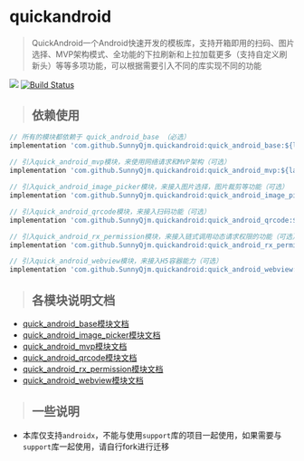 # quickandroid
> QuickAndroid一个Android快速开发的模板库，支持开箱即用的扫码、图片选择、MVP架构模式、全功能的下拉刷新和上拉加载更多（支持自定义刷新头）等等多项功能，可以根据需要引入不同的库实现不同的功能

[![](https://jitpack.io/v/SunnyQjm/quickandroid.svg)](https://jitpack.io/#SunnyQjm/quickandroid)
[![Build Status](https://travis-ci.org/SunnyQjm/quickandroid.svg?branch=master)](https://travis-ci.org/SunnyQjm/quickandroid)

> ## 依赖使用

```groovy
// 所有的模块都依赖于 quick_android_base （必选）
implementation 'com.github.SunnyQjm.quickandroid:quick_android_base:${last_version}'
  
// 引入quick_android_mvp模块，来使用网络请求和MVP架构（可选）
implementation 'com.github.SunnyQjm.quickandroid:quick_android_mvp:${last_version}'

// 引入quick_android_image_picker模块，来接入图片选择，图片裁剪等功能（可选）
implementation 'com.github.SunnyQjm.quickandroid:quick_android_image_picker:${last_version}'

// 引入quick_android_qrcode模块，来接入扫码功能（可选）
implementation 'com.github.SunnyQjm.quickandroid:quick_android_qrcode:${last_version}'

// 引入quick_android_rx_permission模块，来接入链式调用动态请求权限的功能（可选）
implementation 'com.github.SunnyQjm.quickandroid:quick_android_rx_permission:${last_version}'

// 引入quick_android_webview模块，来接入H5容器能力（可选）
implementation 'com.github.SunnyQjm.quickandroid:quick_android_webview:${last_version}'
```



>  ## 各模块说明文档


- [quick_android_base模块文档](https://github.com/SunnyQjm/quickandroid/tree/master/quick_android_base)
- [quick_android_image_picker模块文档](https://github.com/SunnyQjm/quickandroid/tree/master/quick_android_image_picker)
- [quick_android_mvp模块文档](https://github.com/SunnyQjm/quickandroid/tree/master/quick_android_mvp)
- [quick_android_qrcode模块文档](https://github.com/SunnyQjm/quickandroid/tree/master/quick_android_qrcode)
- [quick_android_rx_permission模块文档](https://github.com/SunnyQjm/quickandroid/tree/master/quick_android_rx_permission)
- [quick_android_webview模块文档](https://github.com/SunnyQjm/quickandroid/tree/master/quick_android_webview)

> ## 一些说明

- 本库仅支持`androidx`，不能与使用`support`库的项目一起使用，如果需要与`support`库一起使用，请自行fork进行迁移